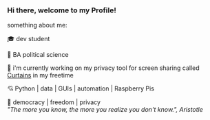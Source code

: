 ### Hi there, welcome to my Profile!

something about me:

  🎓 dev student

  📜 BA political science

  🔭 i'm currently working on my privacy tool for screen sharing called [Curtains](https://github.com/AbortLarboard/curtains_dev) in my freetime

  💘 Python | data | GUIs | automation | Raspberry Pis

  🫶 democracy | freedom | privacy    
*"The more you know, the more you realize you don't know.", Aristotle*



<!--
**AbortLarboard/AbortLarboard** is a ✨ _special_ ✨ repository because its `README.md` (this file) appears on your GitHub profile.

Here are some ideas to get you started:

- 🔭 I’m currently working on ...
- 🌱 I’m currently learning ...
- 👯 I’m looking to collaborate on ...
- 🤔 I’m looking for help with ...
- 💬 Ask me about ...
- 📫 How to reach me: ...
- 😄 Pronouns: ...
- ⚡ Fun fact: ...
-->
